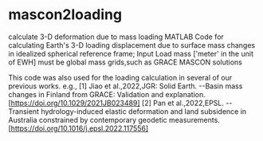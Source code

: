 # mascon2loading
calculate 3-D deformation due to mass loading
MATLAB Code for calculating Earth's 3-D loading displacement due to surface mass changes in idealized spherical reference frame;
Input Load mass ['meter' in the unit of EWH] must be global mass grids,such as GRACE MASCON solutions

This code was also used for the loading calculation in several of our previous works.
e.g., 
[1] Jiao et al.,2022,JGR: Solid Earth. --Basin mass changes in Finland from GRACE: Validation and explanation. [https://doi.org/10.1029/2021JB023489]
[2] Pan et al.,2022,EPSL. --Transient hydrology-induced elastic deformation and land subsidence in Australia constrained by contemporary geodetic measurements.[https://doi.org/10.1016/j.epsl.2022.117556]
